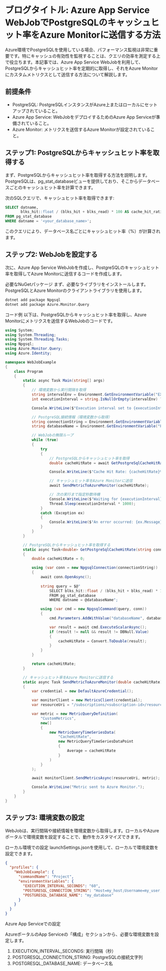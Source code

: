 # ブログタイトル: Azure App Service WebJobでPostgreSQLのキャッシュヒット率をAzure Monitorに送信する方法
Azure環境でPostgreSQLを使用している場合、パフォーマンス監視は非常に重要です。特にキャッシュの有効性を監視することは、クエリの効率を測定する上で役立ちます。本記事では、Azure App Service WebJobを利用して、PostgreSQLからキャッシュヒット率を定期的に取得し、それをAzure Monitorにカスタムメトリクスとして送信する方法について解説します。

## 前提条件
- PostgreSQL: PostgreSQLインスタンスがAzure上またはローカルにセットアップされていること。
- Azure App Service: WebJobをデプロイするためのAzure App Serviceが準備されていること。
- Azure Monitor: メトリクスを送信するAzure Monitorが設定されていること。
## ステップ1: PostgreSQLからキャッシュヒット率を取得する
まず、PostgreSQLからキャッシュヒット率を取得する方法を説明します。PostgreSQLは、pg_stat_databaseビューを提供しており、そこからデータベースごとのキャッシュヒット率を計算できます。

次のSQLクエリで、キャッシュヒット率を取得できます:

```sql コードをコピーする
SELECT datname, 
       blks_hit::float / (blks_hit + blks_read) * 100 AS cache_hit_ratio 
FROM pg_stat_database 
WHERE datname = '<your_database_name>';
```
このクエリにより、データベース名ごとにキャッシュヒット率（%）が計算されます。

## ステップ2: WebJobを設定する
次に、Azure App Service WebJobを作成し、PostgreSQLのキャッシュヒット率を取得してAzure Monitorに送信するコードを作成します。

必要なNuGetパッケージ
まず、必要なライブラリをインストールします。PostgreSQLとAzure Monitorのクライアントライブラリを使用します。

```bash コードをコピーする
dotnet add package Npgsql
dotnet add package Azure.Monitor.Query
```
コード例
以下は、PostgreSQLからキャッシュヒット率を取得し、Azure Monitorにメトリクスを送信するWebJobのコードです。

```csharp コードをコピーする
using System;
using System.Threading;
using System.Threading.Tasks;
using Npgsql;
using Azure.Monitor.Query;
using Azure.Identity;

namespace WebJobExample
{
    class Program
    {
        static async Task Main(string[] args)
        {
            // 環境変数から実行間隔を取得
            string intervalEnv = Environment.GetEnvironmentVariable("EXECUTION_INTERVAL_SECONDS");
            int executionInterval = string.IsNullOrEmpty(intervalEnv) ? 60 : int.Parse(intervalEnv);  // デフォルトは60秒

            Console.WriteLine($"Execution interval set to {executionInterval} seconds.");

            // PostgreSQL接続情報（環境変数から取得）
            string connectionString = Environment.GetEnvironmentVariable("POSTGRESQL_CONNECTION_STRING");
            string databaseName = Environment.GetEnvironmentVariable("POSTGRESQL_DATABASE_NAME");

            // WebJobの無限ループ
            while (true)
            {
                try
                {
                    // PostgreSQLからキャッシュヒット率を取得
                    double cacheHitRate = await GetPostgreSqlCacheHitRate(connectionString, databaseName);

                    Console.WriteLine($"Cache Hit Rate: {cacheHitRate}%");

                    // キャッシュヒット率をAzure Monitorに送信
                    await SendMetricToAzureMonitor(cacheHitRate);

                    // 次の実行まで指定秒数待機
                    Console.WriteLine($"Waiting for {executionInterval} seconds before next execution.");
                    Thread.Sleep(executionInterval * 1000);
                }
                catch (Exception ex)
                {
                    Console.WriteLine($"An error occurred: {ex.Message}");
                }
            }
        }

        // PostgreSQLからキャッシュヒット率を取得する
        static async Task<double> GetPostgreSqlCacheHitRate(string connectionString, string databaseName)
        {
            double cacheHitRate = 0;

            using (var conn = new NpgsqlConnection(connectionString))
            {
                await conn.OpenAsync();
                
                string query = $@"
                    SELECT blks_hit::float / (blks_hit + blks_read) * 100 AS cache_hit_ratio
                    FROM pg_stat_database
                    WHERE datname = @databaseName";

                using (var cmd = new NpgsqlCommand(query, conn))
                {
                    cmd.Parameters.AddWithValue("databaseName", databaseName);

                    var result = await cmd.ExecuteScalarAsync();
                    if (result != null && result != DBNull.Value)
                    {
                        cacheHitRate = Convert.ToDouble(result);
                    }
                }
            }

            return cacheHitRate;
        }

        // キャッシュヒット率をAzure Monitorに送信する
        static async Task SendMetricToAzureMonitor(double cacheHitRate)
        {
            var credential = new DefaultAzureCredential();

            var monitorClient = new MetricsClient(credential);
            var resourceUri = "/subscriptions/<subscription-id>/resourceGroups/<resource-group-name>/providers/Microsoft.Web/sites/<app-service-name>";

            var metric = new MetricQueryDefinition(
                "CustomMetrics",
                new[]
                {
                    new MetricQueryTimeSeriesData(
                        "CacheHitRate",
                        new MetricQueryTimeSeriesDataPoint
                        {
                            Average = cacheHitRate
                        }
                    )
                }
            );

            await monitorClient.SendMetricsAsync(resourceUri, metric);

            Console.WriteLine("Metric sent to Azure Monitor.");
        }
    }
}
```

## ステップ3: 環境変数の設定
WebJobは、実行間隔や接続情報を環境変数から取得します。ローカルやAzureポータルで環境変数を設定することで、動作をカスタマイズできます。

ローカル環境での設定
launchSettings.jsonを使用して、ローカルで環境変数を設定できます。

```json コードをコピーする
{
  "profiles": {
    "WebJobExample": {
      "commandName": "Project",
      "environmentVariables": {
        "EXECUTION_INTERVAL_SECONDS": "60",
        "POSTGRESQL_CONNECTION_STRING": "Host=my_host;Username=my_user;Password=my_password;Database=my_database",
        "POSTGRESQL_DATABASE_NAME": "my_database"
      }
    }
  }
}
```
Azure App Serviceでの設定

AzureポータルのApp Serviceの「構成」セクションから、必要な環境変数を設定します。

1. EXECUTION_INTERVAL_SECONDS: 実行間隔（秒）
1. POSTGRESQL_CONNECTION_STRING: PostgreSQLの接続文字列
1. POSTGRESQL_DATABASE_NAME: データベース名
